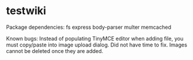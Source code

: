 # testwiki

Package dependencies:
fs
express
body-parser
multer
memcached

Known bugs:
Instead of populating TinyMCE editor when adding file, you must copy/paste into image upload dialog. Did not have time to fix.
Images cannot be deleted once they are added.

